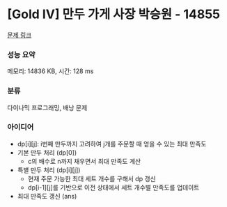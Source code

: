# [Gold IV] 만두 가게 사장 박승원 - 14855 

[문제 링크](https://www.acmicpc.net/problem/14855) 

### 성능 요약

메모리: 14836 KB, 시간: 128 ms

### 분류

다이나믹 프로그래밍, 배낭 문제

### 아이디어

- dp[i][j]: i번째 만두까지 고려하여 j개를 주문할 때 얻을 수 있는 최대 만족도
- 기본 만두 처리 (dp[0])
  - c의 배수로 n까지 채우면서 최대 만족도 계산
- 특별 만두 처리 (dp[i][j])
  - 현재 주문 가능한 최대 세트 개수를 구해서 dp 갱신
  - dp[i-1][j]를 기반으로 이전 상태에서 세트 개수별 만족도를 업데이트
- 최대 만족도 갱신 (ans)
